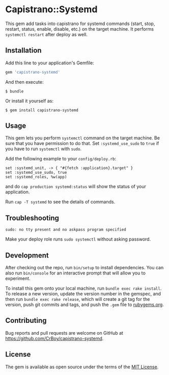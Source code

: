 # Capistrano::Systemd

This gem add tasks into capistrano for systemd commands (start, stop, restart, status, enable, disable, etc.) on the target machine. It performs `systemctl restart` after deploy as well.

## Installation

Add this line to your application's Gemfile:

```ruby
gem 'capistrano-systemd'
```

And then execute:

    $ bundle

Or install it yourself as:

    $ gem install capistrano-systemd

## Usage

This gem lets you perform `systemctl` command on the target machine. Be sure that you have permission to do that. Set `:systemd_use_sudo` to `true` if you have to run `systemctl` with `sudo`.

Add the following example to your `config/deploy.rb`:

```
set :systemd_unit, -> { "#{fetch :application}.target" }
set :systemd_use_sudo, true
set :systemd_roles, %w(app)
```

and do `cap production systemd:status` will show the status of your application.

Run `cap -T systemd` to see the details of commands.

## Troubleshooting

`sudo: no tty present and no askpass program specified`

Make your deploy role runs `sudo systemctl` without asking password.

## Development

After checking out the repo, run `bin/setup` to install dependencies. You can also run `bin/console` for an interactive prompt that will allow you to experiment.

To install this gem onto your local machine, run `bundle exec rake install`. To release a new version, update the version number in the gemspec, and then run `bundle exec rake release`, which will create a git tag for the version, push git commits and tags, and push the `.gem` file to [rubygems.org](https://rubygems.org).

## Contributing

Bug reports and pull requests are welcome on GitHub at https://github.com/CrBoy/capistrano-systemd.


## License

The gem is available as open source under the terms of the [MIT License](http://opensource.org/licenses/MIT).

